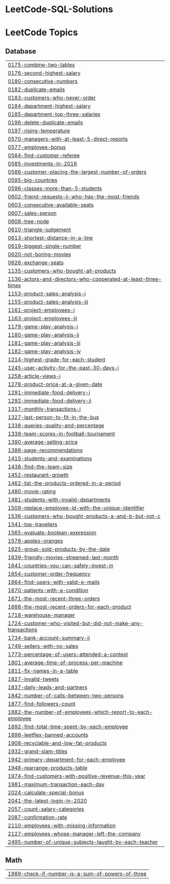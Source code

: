 # LeetCode-SQL-Solutions
<!---LeetCode Topics Start-->
# LeetCode Topics
## Database
|  |
| ------- |
| [0175-combine-two-tables](https://github.com/Jhanvip20/LeetCode-SQL-Solutions/tree/master/0175-combine-two-tables) |
| [0176-second-highest-salary](https://github.com/Jhanvip20/LeetCode-SQL-Solutions/tree/master/0176-second-highest-salary) |
| [0180-consecutive-numbers](https://github.com/Jhanvip20/LeetCode-SQL-Solutions/tree/master/0180-consecutive-numbers) |
| [0182-duplicate-emails](https://github.com/Jhanvip20/LeetCode-SQL-Solutions/tree/master/0182-duplicate-emails) |
| [0183-customers-who-never-order](https://github.com/Jhanvip20/LeetCode-SQL-Solutions/tree/master/0183-customers-who-never-order) |
| [0184-department-highest-salary](https://github.com/Jhanvip20/LeetCode-SQL-Solutions/tree/master/0184-department-highest-salary) |
| [0185-department-top-three-salaries](https://github.com/Jhanvip20/LeetCode-SQL-Solutions/tree/master/0185-department-top-three-salaries) |
| [0196-delete-duplicate-emails](https://github.com/Jhanvip20/LeetCode-SQL-Solutions/tree/master/0196-delete-duplicate-emails) |
| [0197-rising-temperature](https://github.com/Jhanvip20/LeetCode-SQL-Solutions/tree/master/0197-rising-temperature) |
| [0570-managers-with-at-least-5-direct-reports](https://github.com/Jhanvip20/LeetCode-SQL-Solutions/tree/master/0570-managers-with-at-least-5-direct-reports) |
| [0577-employee-bonus](https://github.com/Jhanvip20/LeetCode-SQL-Solutions/tree/master/0577-employee-bonus) |
| [0584-find-customer-referee](https://github.com/Jhanvip20/LeetCode-SQL-Solutions/tree/master/0584-find-customer-referee) |
| [0585-investments-in-2016](https://github.com/Jhanvip20/LeetCode-SQL-Solutions/tree/master/0585-investments-in-2016) |
| [0586-customer-placing-the-largest-number-of-orders](https://github.com/Jhanvip20/LeetCode-SQL-Solutions/tree/master/0586-customer-placing-the-largest-number-of-orders) |
| [0595-big-countries](https://github.com/Jhanvip20/LeetCode-SQL-Solutions/tree/master/0595-big-countries) |
| [0596-classes-more-than-5-students](https://github.com/Jhanvip20/LeetCode-SQL-Solutions/tree/master/0596-classes-more-than-5-students) |
| [0602-friend-requests-ii-who-has-the-most-friends](https://github.com/Jhanvip20/LeetCode-SQL-Solutions/tree/master/0602-friend-requests-ii-who-has-the-most-friends) |
| [0603-consecutive-available-seats](https://github.com/Jhanvip20/LeetCode-SQL-Solutions/tree/master/0603-consecutive-available-seats) |
| [0607-sales-person](https://github.com/Jhanvip20/LeetCode-SQL-Solutions/tree/master/0607-sales-person) |
| [0608-tree-node](https://github.com/Jhanvip20/LeetCode-SQL-Solutions/tree/master/0608-tree-node) |
| [0610-triangle-judgement](https://github.com/Jhanvip20/LeetCode-SQL-Solutions/tree/master/0610-triangle-judgement) |
| [0613-shortest-distance-in-a-line](https://github.com/Jhanvip20/LeetCode-SQL-Solutions/tree/master/0613-shortest-distance-in-a-line) |
| [0619-biggest-single-number](https://github.com/Jhanvip20/LeetCode-SQL-Solutions/tree/master/0619-biggest-single-number) |
| [0620-not-boring-movies](https://github.com/Jhanvip20/LeetCode-SQL-Solutions/tree/master/0620-not-boring-movies) |
| [0626-exchange-seats](https://github.com/Jhanvip20/LeetCode-SQL-Solutions/tree/master/0626-exchange-seats) |
| [1135-customers-who-bought-all-products](https://github.com/Jhanvip20/LeetCode-SQL-Solutions/tree/master/1135-customers-who-bought-all-products) |
| [1136-actors-and-directors-who-cooperated-at-least-three-times](https://github.com/Jhanvip20/LeetCode-SQL-Solutions/tree/master/1136-actors-and-directors-who-cooperated-at-least-three-times) |
| [1153-product-sales-analysis-i](https://github.com/Jhanvip20/LeetCode-SQL-Solutions/tree/master/1153-product-sales-analysis-i) |
| [1155-product-sales-analysis-iii](https://github.com/Jhanvip20/LeetCode-SQL-Solutions/tree/master/1155-product-sales-analysis-iii) |
| [1161-project-employees-i](https://github.com/Jhanvip20/LeetCode-SQL-Solutions/tree/master/1161-project-employees-i) |
| [1163-project-employees-iii](https://github.com/Jhanvip20/LeetCode-SQL-Solutions/tree/master/1163-project-employees-iii) |
| [1179-game-play-analysis-i](https://github.com/Jhanvip20/LeetCode-SQL-Solutions/tree/master/1179-game-play-analysis-i) |
| [1180-game-play-analysis-ii](https://github.com/Jhanvip20/LeetCode-SQL-Solutions/tree/master/1180-game-play-analysis-ii) |
| [1181-game-play-analysis-iii](https://github.com/Jhanvip20/LeetCode-SQL-Solutions/tree/master/1181-game-play-analysis-iii) |
| [1182-game-play-analysis-iv](https://github.com/Jhanvip20/LeetCode-SQL-Solutions/tree/master/1182-game-play-analysis-iv) |
| [1214-highest-grade-for-each-student](https://github.com/Jhanvip20/LeetCode-SQL-Solutions/tree/master/1214-highest-grade-for-each-student) |
| [1245-user-activity-for-the-past-30-days-i](https://github.com/Jhanvip20/LeetCode-SQL-Solutions/tree/master/1245-user-activity-for-the-past-30-days-i) |
| [1258-article-views-i](https://github.com/Jhanvip20/LeetCode-SQL-Solutions/tree/master/1258-article-views-i) |
| [1278-product-price-at-a-given-date](https://github.com/Jhanvip20/LeetCode-SQL-Solutions/tree/master/1278-product-price-at-a-given-date) |
| [1291-immediate-food-delivery-i](https://github.com/Jhanvip20/LeetCode-SQL-Solutions/tree/master/1291-immediate-food-delivery-i) |
| [1292-immediate-food-delivery-ii](https://github.com/Jhanvip20/LeetCode-SQL-Solutions/tree/master/1292-immediate-food-delivery-ii) |
| [1317-monthly-transactions-i](https://github.com/Jhanvip20/LeetCode-SQL-Solutions/tree/master/1317-monthly-transactions-i) |
| [1327-last-person-to-fit-in-the-bus](https://github.com/Jhanvip20/LeetCode-SQL-Solutions/tree/master/1327-last-person-to-fit-in-the-bus) |
| [1338-queries-quality-and-percentage](https://github.com/Jhanvip20/LeetCode-SQL-Solutions/tree/master/1338-queries-quality-and-percentage) |
| [1339-team-scores-in-football-tournament](https://github.com/Jhanvip20/LeetCode-SQL-Solutions/tree/master/1339-team-scores-in-football-tournament) |
| [1390-average-selling-price](https://github.com/Jhanvip20/LeetCode-SQL-Solutions/tree/master/1390-average-selling-price) |
| [1399-page-recommendations](https://github.com/Jhanvip20/LeetCode-SQL-Solutions/tree/master/1399-page-recommendations) |
| [1415-students-and-examinations](https://github.com/Jhanvip20/LeetCode-SQL-Solutions/tree/master/1415-students-and-examinations) |
| [1438-find-the-team-size](https://github.com/Jhanvip20/LeetCode-SQL-Solutions/tree/master/1438-find-the-team-size) |
| [1452-restaurant-growth](https://github.com/Jhanvip20/LeetCode-SQL-Solutions/tree/master/1452-restaurant-growth) |
| [1462-list-the-products-ordered-in-a-period](https://github.com/Jhanvip20/LeetCode-SQL-Solutions/tree/master/1462-list-the-products-ordered-in-a-period) |
| [1480-movie-rating](https://github.com/Jhanvip20/LeetCode-SQL-Solutions/tree/master/1480-movie-rating) |
| [1481-students-with-invalid-departments](https://github.com/Jhanvip20/LeetCode-SQL-Solutions/tree/master/1481-students-with-invalid-departments) |
| [1509-replace-employee-id-with-the-unique-identifier](https://github.com/Jhanvip20/LeetCode-SQL-Solutions/tree/master/1509-replace-employee-id-with-the-unique-identifier) |
| [1536-customers-who-bought-products-a-and-b-but-not-c](https://github.com/Jhanvip20/LeetCode-SQL-Solutions/tree/master/1536-customers-who-bought-products-a-and-b-but-not-c) |
| [1541-top-travellers](https://github.com/Jhanvip20/LeetCode-SQL-Solutions/tree/master/1541-top-travellers) |
| [1565-evaluate-boolean-expression](https://github.com/Jhanvip20/LeetCode-SQL-Solutions/tree/master/1565-evaluate-boolean-expression) |
| [1578-apples-oranges](https://github.com/Jhanvip20/LeetCode-SQL-Solutions/tree/master/1578-apples-oranges) |
| [1625-group-sold-products-by-the-date](https://github.com/Jhanvip20/LeetCode-SQL-Solutions/tree/master/1625-group-sold-products-by-the-date) |
| [1639-friendly-movies-streamed-last-month](https://github.com/Jhanvip20/LeetCode-SQL-Solutions/tree/master/1639-friendly-movies-streamed-last-month) |
| [1641-countries-you-can-safely-invest-in](https://github.com/Jhanvip20/LeetCode-SQL-Solutions/tree/master/1641-countries-you-can-safely-invest-in) |
| [1654-customer-order-frequency](https://github.com/Jhanvip20/LeetCode-SQL-Solutions/tree/master/1654-customer-order-frequency) |
| [1664-find-users-with-valid-e-mails](https://github.com/Jhanvip20/LeetCode-SQL-Solutions/tree/master/1664-find-users-with-valid-e-mails) |
| [1670-patients-with-a-condition](https://github.com/Jhanvip20/LeetCode-SQL-Solutions/tree/master/1670-patients-with-a-condition) |
| [1671-the-most-recent-three-orders](https://github.com/Jhanvip20/LeetCode-SQL-Solutions/tree/master/1671-the-most-recent-three-orders) |
| [1688-the-most-recent-orders-for-each-product](https://github.com/Jhanvip20/LeetCode-SQL-Solutions/tree/master/1688-the-most-recent-orders-for-each-product) |
| [1718-warehouse-manager](https://github.com/Jhanvip20/LeetCode-SQL-Solutions/tree/master/1718-warehouse-manager) |
| [1724-customer-who-visited-but-did-not-make-any-transactions](https://github.com/Jhanvip20/LeetCode-SQL-Solutions/tree/master/1724-customer-who-visited-but-did-not-make-any-transactions) |
| [1734-bank-account-summary-ii](https://github.com/Jhanvip20/LeetCode-SQL-Solutions/tree/master/1734-bank-account-summary-ii) |
| [1749-sellers-with-no-sales](https://github.com/Jhanvip20/LeetCode-SQL-Solutions/tree/master/1749-sellers-with-no-sales) |
| [1773-percentage-of-users-attended-a-contest](https://github.com/Jhanvip20/LeetCode-SQL-Solutions/tree/master/1773-percentage-of-users-attended-a-contest) |
| [1801-average-time-of-process-per-machine](https://github.com/Jhanvip20/LeetCode-SQL-Solutions/tree/master/1801-average-time-of-process-per-machine) |
| [1811-fix-names-in-a-table](https://github.com/Jhanvip20/LeetCode-SQL-Solutions/tree/master/1811-fix-names-in-a-table) |
| [1827-invalid-tweets](https://github.com/Jhanvip20/LeetCode-SQL-Solutions/tree/master/1827-invalid-tweets) |
| [1837-daily-leads-and-partners](https://github.com/Jhanvip20/LeetCode-SQL-Solutions/tree/master/1837-daily-leads-and-partners) |
| [1842-number-of-calls-between-two-persons](https://github.com/Jhanvip20/LeetCode-SQL-Solutions/tree/master/1842-number-of-calls-between-two-persons) |
| [1877-find-followers-count](https://github.com/Jhanvip20/LeetCode-SQL-Solutions/tree/master/1877-find-followers-count) |
| [1882-the-number-of-employees-which-report-to-each-employee](https://github.com/Jhanvip20/LeetCode-SQL-Solutions/tree/master/1882-the-number-of-employees-which-report-to-each-employee) |
| [1892-find-total-time-spent-by-each-employee](https://github.com/Jhanvip20/LeetCode-SQL-Solutions/tree/master/1892-find-total-time-spent-by-each-employee) |
| [1898-leetflex-banned-accounts](https://github.com/Jhanvip20/LeetCode-SQL-Solutions/tree/master/1898-leetflex-banned-accounts) |
| [1908-recyclable-and-low-fat-products](https://github.com/Jhanvip20/LeetCode-SQL-Solutions/tree/master/1908-recyclable-and-low-fat-products) |
| [1932-grand-slam-titles](https://github.com/Jhanvip20/LeetCode-SQL-Solutions/tree/master/1932-grand-slam-titles) |
| [1942-primary-department-for-each-employee](https://github.com/Jhanvip20/LeetCode-SQL-Solutions/tree/master/1942-primary-department-for-each-employee) |
| [1948-rearrange-products-table](https://github.com/Jhanvip20/LeetCode-SQL-Solutions/tree/master/1948-rearrange-products-table) |
| [1974-find-customers-with-positive-revenue-this-year](https://github.com/Jhanvip20/LeetCode-SQL-Solutions/tree/master/1974-find-customers-with-positive-revenue-this-year) |
| [1981-maximum-transaction-each-day](https://github.com/Jhanvip20/LeetCode-SQL-Solutions/tree/master/1981-maximum-transaction-each-day) |
| [2024-calculate-special-bonus](https://github.com/Jhanvip20/LeetCode-SQL-Solutions/tree/master/2024-calculate-special-bonus) |
| [2041-the-latest-login-in-2020](https://github.com/Jhanvip20/LeetCode-SQL-Solutions/tree/master/2041-the-latest-login-in-2020) |
| [2057-count-salary-categories](https://github.com/Jhanvip20/LeetCode-SQL-Solutions/tree/master/2057-count-salary-categories) |
| [2087-confirmation-rate](https://github.com/Jhanvip20/LeetCode-SQL-Solutions/tree/master/2087-confirmation-rate) |
| [2110-employees-with-missing-information](https://github.com/Jhanvip20/LeetCode-SQL-Solutions/tree/master/2110-employees-with-missing-information) |
| [2127-employees-whose-manager-left-the-company](https://github.com/Jhanvip20/LeetCode-SQL-Solutions/tree/master/2127-employees-whose-manager-left-the-company) |
| [2495-number-of-unique-subjects-taught-by-each-teacher](https://github.com/Jhanvip20/LeetCode-SQL-Solutions/tree/master/2495-number-of-unique-subjects-taught-by-each-teacher) |
## Math
|  |
| ------- |
| [1889-check-if-number-is-a-sum-of-powers-of-three](https://github.com/Jhanvip20/LeetCode-SQL-Solutions/tree/master/1889-check-if-number-is-a-sum-of-powers-of-three) |
<!---LeetCode Topics End-->